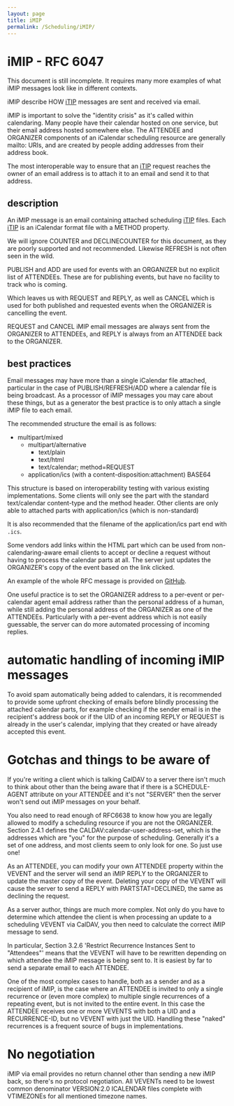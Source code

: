 ```yaml
---
layout: page
title: iMIP
permalink: /Scheduling/iMIP/
---
```


# iMIP - RFC 6047

This document is still incomplete.  It requires many more examples
of what iMIP messages look like in different contexts.

iMIP describe HOW [iTIP](../iTIP/) messages are sent and received via email.

iMIP is important to solve the "identity crisis" as it's called
within calendaring.  Many people have their calendar hosted on one
service, but their email address hosted somewhere else.  The
ATTENDEE and ORGANIZER components of an iCalendar scheduling resource
are generally mailto: URIs, and are created by people adding addresses
from their address book.

The most interoperable way to ensure that an [iTIP](../iTIP/) request reaches the
owner of an email address is to attach it to an email and send it to that
address.

## description

An iMIP message is an email containing attached scheduling [iTIP](../iTIP/) files.
Each [iTIP](../iTIP/) is an iCalendar format file with a METHOD property.

We will ignore COUNTER and DECLINECOUNTER for this document, as they are
poorly supported and not recommended.  Likewise REFRESH is not often seen
in the wild.

PUBLISH and ADD are used for events with an ORGANIZER but no explicit list
of ATTENDEEs.  These are for publishing events, but have no facility to
track who is coming.

Which leaves us with REQUEST and REPLY, as well as CANCEL which is used for
both published and requested events when the ORGANIZER is cancelling the
event.

REQUEST and CANCEL iMIP email messages are always sent from the ORGANIZER
to ATTENDEEs, and REPLY is always from an ATTENDEE back to the ORGANIZER.

## best practices

Email messages may have more than a single iCalendar file attached, particular
in the case of PUBLISH/REFRESH/ADD where a calendar file is being broadcast.
As a processor of iMIP messages you may care about these things, but as a
generator the best practice is to only attach a single iMIP file to each email.

The recommended structure the email is as follows:

* multipart/mixed
  * multipart/alternative
    * text/plain
    * text/html
    * text/calendar; method=REQUEST
  * application/ics (with a content-disposition:attachment) BASE64

This structure is based on interoperability testing with various existing
implementations.  Some clients will only see the part with the standard
text/calendar content-type and the method header.  Other clients are only
able to attached parts with application/ics (which is non-standard)

It is also recommended that the filename of the application/ics part end
with `.ics`.

Some vendors add links within the HTML part which can be used from
non-calendaring-aware email clients to accept or decline a request
without having to process the calendar parts at all.  The server just
updates the ORGANIZER's copy of the event based on the link clicked.

An example of the whole RFC message is provided on [GitHub](https://github.com/CalConnect/DEVGUIDE-EXAMPLES/blob/master/imip/imip_example.txt).

One useful practice is to set the ORGANIZER address to a per-event or
per-calendar agent email address rather than the personal address of a
human, while still adding the personal address of the ORGANIZER as one
of the ATTENDEEs.  Particularly with a per-event address which is not
easily guessable, the server can do more automated processing of
incoming replies.

# automatic handling of incoming iMIP messages

To avoid spam automatically being added to calendars, it is recommended to
provide some upfront checking of emails before blindly processing the
attached calendar parts, for example checking if the sender email is in the
recipient's address book or if the UID of an incoming REPLY or REQUEST is
already in the user's calendar, implying that they created or have already
accepted this event.

# Gotchas and things to be aware of

If you're writing a client which is talking CalDAV to a server there isn't
much to think about other than the being aware that if there is a
SCHEDULE-AGENT attribute on your ATTENDEE and it's not "SERVER" then the
server won't send out iMIP messages on your behalf.

You also need to read enough of RFC6638 to know how you are legally allowed
to modify a scheduling resource if you are not the ORGANIZER.  Section 2.4.1
defines the CALDAV:calendar-user-address-set, which is the addresses which
are "you" for the purpose of scheduling.  Generally it's a set of one address,
and most clients seem to only look for one.  So just use one!

As an ATTENDEE, you can modify your own ATTENDEE property within the VEVENT
and the server will send an iMIP REPLY to the ORGANIZER to update the master
copy of the event.  Deleting your copy of the VEVENT will cause the server
to send a REPLY with PARTSTAT=DECLINED, the same as declining the request.

As a server author, things are much more complex.  Not only do you have to
determine which attendee the client is when processing an update to a
scheduling VEVENT via CalDAV, you then need to calculate the correct iMIP
message to send.

In particular, Section 3.2.6 'Restrict Recurrence Instances Sent to "Attendees"'
means that the VEVENT will have to be rewritten depending on which attendee the
iMIP message is being sent to.  It is easiest by far to send a separate email
to each ATTENDEE.

One of the most complex cases to handle, both as a sender and as a recipient of
iMIP, is the case where an ATTENDEE is invited to only a single recurrence or
(even more complex) to multiple single recurrences of a repeating event, but is
not invited to the entire event.  In this case the ATTENDEE receives one or more
VEVENTS with both a UID and a RECURRENCE-ID, but no VEVENT with just the UID.
Handling these "naked" recurrences is a frequent source of bugs in implementations.

# No negotiation

iMIP via email provides no return channel other than sending a new iMIP back,
so there's no protocol negotiation.  All VEVENTs need to be lowest common
denominator VERSION:2.0 ICALENDAR files complete with VTIMEZONEs for all
mentioned timezone names.
